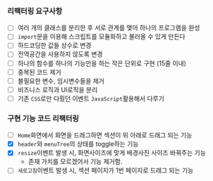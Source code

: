 ### 리팩터링 요구사항
- [ ] 여러 개의 클래스를 분리한 후 서로 관계를 맺어 하나의 프로그램을 완성
- [ ] `import`문을 이용해 스크립트를 모듈화하고 불러올 수 있게 만든다
- [ ] 하드코딩한 값들 상수로 변경
- [ ] 전역공간을 사용하지 않도록 변경
- [ ] 하나의 함수를 하나의 기능만을 하는 작은 단위로 구현 (15줄 이내)
- [ ] 중복된 코드 제거
- [ ] 불필요한 변수, 임시변수들을 제거
- [ ] 비즈니스 로직과 UI로직을 분리
- [ ] 기존 `CSS`로만 다뤘던 이벤트 `JavaScript`활용해서 다루기

### 구현 기능 코드 리팩터링 
- [ ] `Home`화면에서 화면을 드래그하면 섹션이 위 아래로 드래그 되는 기능
- [X] `header`와 `menuTree`의 상태를 toggle하는 기능
- [X] `resize`이벤트 발생 시, 화면사이즈에 맞게 배경사진 사이즈 바꿔주는 기능
    - 존재 가치를 모르겠어서 기능 제거함.
- [ ] `새로고침`이벤트 발생 시, 섹션 페이지가 1번 페이지로 드래그 되는 기능